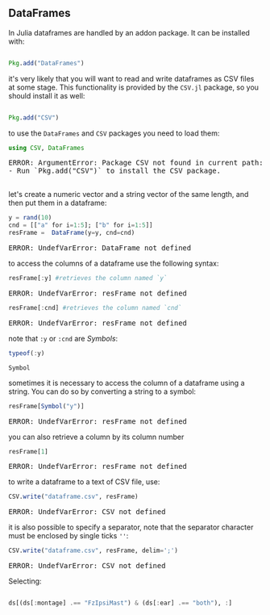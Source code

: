 ## DataFrames

In Julia dataframes are handled by an addon package. It can be installed with:

````julia

Pkg.add("DataFrames")
````




it's very likely that you will want to read and write dataframes as CSV files at some stage. This functionality is provided by the `CSV.jl` package, so you should install it as well:

````julia

Pkg.add("CSV")
````




to use the `DataFrames` and `CSV` packages you need to load them:

````julia
using CSV, DataFrames
````


<pre class="julia-error">
ERROR: ArgumentError: Package CSV not found in current path:
- Run &#96;Pkg.add&#40;&quot;CSV&quot;&#41;&#96; to install the CSV package.

</pre>




let's create a numeric vector and a string vector of the same length, and then put them in a dataframe:

````julia
y = rand(10)
cnd = [["a" for i=1:5]; ["b" for i=1:5]]
resFrame =  DataFrame(y=y, cnd=cnd)
````


<pre class="julia-error">
ERROR: UndefVarError: DataFrame not defined
</pre>




to access the columns of a dataframe use the following syntax:

````julia
resFrame[:y] #retrieves the column named `y`
````


<pre class="julia-error">
ERROR: UndefVarError: resFrame not defined
</pre>


````julia
resFrame[:cnd] #retrieves the column named `cnd`
````


<pre class="julia-error">
ERROR: UndefVarError: resFrame not defined
</pre>




note that `:y` or `:cnd` are *Symbols*:

````julia
typeof(:y)
````


````
Symbol
````





sometimes it is necessary to access the column of a dataframe using a string. You can do so by converting a string to a symbol:

````julia
resFrame[Symbol("y")]
````


<pre class="julia-error">
ERROR: UndefVarError: resFrame not defined
</pre>




you can also retrieve a column by its column number

````julia
resFrame[1]
````


<pre class="julia-error">
ERROR: UndefVarError: resFrame not defined
</pre>




to write a dataframe to a text of CSV file, use:

````julia
CSV.write("dataframe.csv", resFrame)
````


<pre class="julia-error">
ERROR: UndefVarError: CSV not defined
</pre>




it is also possible to specify a separator, note that the separator character must be enclosed by
single ticks `''`:

````julia
CSV.write("dataframe.csv", resFrame, delim=';')
````


<pre class="julia-error">
ERROR: UndefVarError: CSV not defined
</pre>




Selecting:

````julia

ds[(ds[:montage] .== "FzIpsiMast") & (ds[:ear] .== "both"), :]
````

